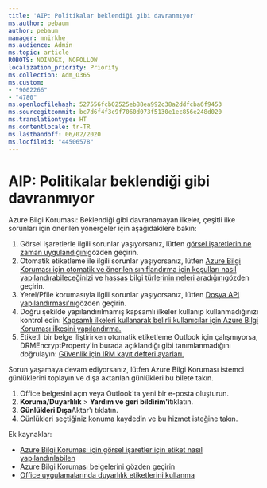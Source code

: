 ```yaml
---
title: 'AIP: Politikalar beklendiği gibi davranmıyor'
ms.author: pebaum
author: pebaum
manager: mnirkhe
ms.audience: Admin
ms.topic: article
ROBOTS: NOINDEX, NOFOLLOW
localization_priority: Priority
ms.collection: Adm_O365
ms.custom:
- "9002266"
- "4780"
ms.openlocfilehash: 527556fcb02525eb88ea992c38a2ddfcba6f9453
ms.sourcegitcommit: bc7d6f4f3c9f7060d073f5130e1ec856e248d020
ms.translationtype: HT
ms.contentlocale: tr-TR
ms.lasthandoff: 06/02/2020
ms.locfileid: "44506578"
---
```

# <a name="aip-policies-not-behaving-as-expected"></a>AIP: Politikalar beklendiği gibi davranmıyor

Azure Bilgi Koruması: Beklendiği gibi davranamayan ilkeler, çeşitli ilke sorunları için önerilen yönergeler için aşağıdakilere bakın:

1. Görsel işaretlerle ilgili sorunlar yaşıyorsanız, lütfen [görsel işaretlerin ne zaman uygulandığını](https://docs.microsoft.com/azure/information-protection/configure-policy-markings#when-visual-markings-are-applied)gözden geçirin.
2. Otomatik etiketleme ile ilgili sorunlar yaşıyorsanız, lütfen [Azure Bilgi Koruması için otomatik ve önerilen sınıflandırma için koşulları nasıl yapılandırabileceğinizi](https://docs.microsoft.com/azure/information-protection/configure-policy-classification) ve [hassas bilgi türlerinin neleri aradığını](https://docs.microsoft.com/microsoft-365/compliance/sensitive-information-type-entity-definitions)gözden geçirin.
3. Yerel/Pfile korumasıyla ilgili sorunlar yaşıyorsanız, lütfen [Dosya API yapılandırması'nı](https://docs.microsoft.com/azure/information-protection/develop/file-api-configuration)gözden geçirin.
4. Doğru şekilde yapılandırılmamış kapsamlı ilkeler kullanıp kullanmadığınızı kontrol edin: [Kapsamlı ilkeleri kullanarak belirli kullanıcılar için Azure Bilgi Koruması ilkesini yapılandırma.](https://docs.microsoft.com/azure/information-protection/configure-policy-scope)
5. Etiketli bir belge iliştirirken otomatik etiketleme Outlook için çalışmıyorsa, DRMEncryptProperty'in burada açıklandığı gibi tanımlanmadığını doğrulayın: [Güvenlik için IRM kayıt defteri ayarları.](https://docs.microsoft.com/deployoffice/security/protect-sensitive-messages-and-documents-by-using-irm-in-office#office-2016-irm-registry-key-options)

Sorun yaşamaya devam ediyorsanız, lütfen Azure Bilgi Koruması istemci günlüklerini toplayın ve dışa aktarılan günlükleri bu bilete takın.

1. Office belgesini açın veya Outlook'ta yeni bir e-posta oluşturun.
2. **Koruma/Duyarlılık**  >  **Yardım ve geri bildirim'i**tıklatın.
3. **Günlükleri Dışa**Aktar'ı tıklatın.
4. Günlükleri seçtiğiniz konuma kaydedin ve bu hizmet isteğine takın.

Ek kaynaklar:

- [Azure Bilgi Koruması için görsel işaretler için etiket nasıl yapılandırılabilen](https://docs.microsoft.com/azure/information-protection/configure-policy-markings)
- [Azure Bilgi Koruması belgelerini gözden geçirin](https://docs.microsoft.com/azure/information-protection/what-is-information-protection)
- [Office uygulamalarında duyarlılık etiketlerini kullanma](https://docs.microsoft.com/microsoft-365/compliance/sensitivity-labels-office-apps)

